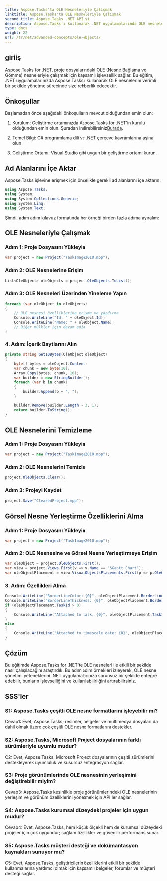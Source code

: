 ```yaml
---
title: Aspose.Tasks'ta OLE Nesneleriyle Çalışmak
linktitle: Aspose.Tasks'ta OLE Nesneleriyle Çalışmak
second_title: Aspose.Tasks .NET API'si
description: Aspose.Tasks'ı kullanarak .NET uygulamalarında OLE nesneleriyle nasıl verimli bir şekilde çalışabileceğinizi öğrenin ve proje yönetimi yeteneklerini geliştirin.
type: docs
weight: 22
url: /tr/net/advanced-concepts/ole-objects/
---
```

## giriiş

Aspose.Tasks for .NET, proje dosyalarındaki OLE (Nesne Bağlama ve Gömme) nesneleriyle çalışmak için kapsamlı işlevsellik sağlar. Bu eğitim, .NET uygulamalarınızda Aspose.Tasks'ı kullanarak OLE nesnelerini verimli bir şekilde yönetme sürecinde size rehberlik edecektir.

## Önkoşullar

Başlamadan önce aşağıdaki önkoşulların mevcut olduğundan emin olun:

1.  Kurulum: Geliştirme ortamınızda Aspose.Tasks for .NET'in kurulu olduğundan emin olun. Şuradan indirebilirsiniz[Burada](https://releases.aspose.com/tasks/net/).

2. Temel Bilgi: C# programlama dili ve .NET çerçeve kavramlarına aşina olun.

3. Geliştirme Ortamı: Visual Studio gibi uygun bir geliştirme ortamı kurun.

## Ad Alanlarını İçe Aktar

Aspose.Tasks işlevine erişmek için öncelikle gerekli ad alanlarını içe aktarın:

```csharp
using Aspose.Tasks;
using System;
using System.Collections.Generic;
using System.Linq;
using System.Text;


```

Şimdi, adım adım kılavuz formatında her örneği birden fazla adıma ayıralım:

## OLE Nesneleriyle Çalışmak

### Adım 1: Proje Dosyasını Yükleyin
```csharp
var project = new Project("TaskImage2010.mpp");
```

### Adım 2: OLE Nesnelerine Erişim
```csharp
List<OleObject> oleObjects = project.OleObjects.ToList();
```

### Adım 3: OLE Nesneleri Üzerinden Yineleme Yapın
```csharp
foreach (var oleObject in oleObjects)
{
    // OLE nesnesi özelliklerine erişme ve yazdırma
    Console.WriteLine("Id: " + oleObject.Id);
    Console.WriteLine("Name: " + oleObject.Name);
    // Diğer mülkler için devam edin
}
```

### 4. Adım: İçerik Baytlarını Alın
```csharp
private string Get10Bytes(OleObject oleObject)
{
    byte[] bytes = oleObject.Content;
    var chunk = new byte[10];
    Array.Copy(bytes, chunk, 10);
    var builder = new StringBuilder();
    foreach (var b in chunk)
    {
        builder.Append(b + ", ");
    }

    builder.Remove(builder.Length - 3, 1);
    return builder.ToString();
}
```

## OLE Nesnelerini Temizleme

### Adım 1: Proje Dosyasını Yükleyin
```csharp
var project = new Project("TaskImage2010.mpp");
```

### Adım 2: OLE Nesnelerini Temizle
```csharp
project.OleObjects.Clear();
```

### Adım 3: Projeyi Kaydet
```csharp
project.Save("ClearedProject.mpp");
```

## Görsel Nesne Yerleştirme Özelliklerini Alma

### Adım 1: Proje Dosyasını Yükleyin
```csharp
var project = new Project("TaskImage2010.mpp");
```

### Adım 2: OLE Nesnesine ve Görsel Nesne Yerleştirmeye Erişim
```csharp
var oleObject = project.OleObjects.First();
var view = project.Views.First(v => v.Name == "&Gantt Chart");
var oleObjectPlacement = view.VisualObjectsPlacements.First(p => p.OleObjectId == oleObject.Id);
```

### 3. Adım: Özellikleri Alma
```csharp
Console.WriteLine("BorderLineColor: {0}", oleObjectPlacement.BorderLineColor);
Console.WriteLine("BorderLineThickness: {0}", oleObjectPlacement.BorderLineThickness);
if (oleObjectPlacement.TaskId > 0)
{
    Console.WriteLine("Attached to task: {0}", oleObjectPlacement.TaskId);
}
else
{
    Console.WriteLine("Attached to timescale date: {0}", oleObjectPlacement.TimescaleDate);
}
```

## Çözüm

Bu eğitimde Aspose.Tasks for .NET'te OLE nesneleri ile etkili bir şekilde nasıl çalışılacağını araştırdık. Bu adım adım örnekleri izleyerek, OLE nesne yönetimi yeteneklerini .NET uygulamalarınıza sorunsuz bir şekilde entegre edebilir, bunların işlevselliğini ve kullanılabilirliğini artırabilirsiniz.

## SSS'ler

### S1: Aspose.Tasks çeşitli OLE nesne formatlarını işleyebilir mi?

Cevap1: Evet, Aspose.Tasks; resimler, belgeler ve multimedya dosyaları da dahil olmak üzere çok çeşitli OLE nesne formatlarını destekler.

### S2: Aspose.Tasks, Microsoft Project dosyalarının farklı sürümleriyle uyumlu mudur?

C2: Evet, Aspose.Tasks, Microsoft Project dosyalarının çeşitli sürümlerini destekleyerek uyumluluk ve kusursuz entegrasyon sağlar.

### S3: Proje görünümlerinde OLE nesnesinin yerleşimini değiştirebilir miyim?

Cevap3: Aspose.Tasks kesinlikle proje görünümlerindeki OLE nesnelerinin yerleşim ve görünüm özelliklerini yönetmek için API'ler sağlar.

### S4: Aspose.Tasks kurumsal düzeydeki projeler için uygun mudur?

Cevap4: Evet, Aspose.Tasks, hem küçük ölçekli hem de kurumsal düzeydeki projeler için çok uygundur; sağlam özellikler ve güvenilir performans sunar.

### S5: Aspose.Tasks müşteri desteği ve dokümantasyon kaynakları sunuyor mu?

C5: Evet, Aspose.Tasks, geliştiricilerin özelliklerini etkili bir şekilde kullanmalarına yardımcı olmak için kapsamlı belgeler, forumlar ve müşteri desteği sağlar.
